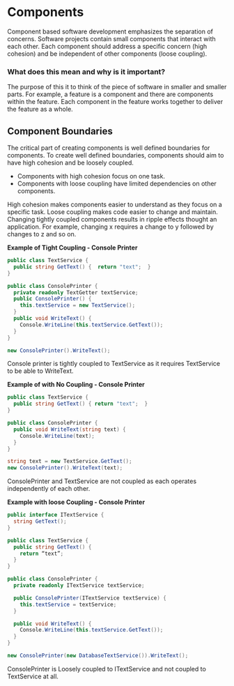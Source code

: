 # Components
Component based software development emphasizes the separation of concerns. Software projects contain small components that interact with each other. Each component should address a specific concern (high cohesion) and be independent of other components (loose coupling).

### What does this mean and why is it important?
The purpose of this it to think of the piece of software in smaller and smaller parts. For example, a feature is a component and there are components within the feature. Each component in the feature works together to deliver the feature as a whole.

## Component Boundaries
The critical part of creating components is well defined boundaries for components. To create well defined boundaries, components should aim to have high cohesion and be loosely coupled.
* Components with high cohesion focus on one task. 
* Components with loose coupling have limited dependencies on other components. 

High cohesion makes components easier to understand as they focus on a specific task. Loose coupling makes code easier to change and maintain. Changing tightly coupled components results in ripple effects thought an application. For example, changing x requires a change to y followed by changes to z and so on.

**Example of Tight Coupling - Console Printer**
```csharp
public class TextService {
  public string GetText() {  return "text";  }
}

public class ConsolePrinter {
  private readonly TextGetter textService;
  public ConsolePrinter() {
    this.textService = new TextService();
  }
  public void WriteText() {
    Console.WriteLine(this.textService.GetText());
  }
}

new ConsolePrinter().WriteText();
```

Console printer is tightly coupled to TextService as it requires TextService to be able to WriteText.

**Example of with No Coupling - Console Printer**
```csharp
public class TextService {
  public string GetText() { return "text";  }
}

public class ConsolePrinter {
  public void WriteText(string text) {
    Console.WriteLine(text);
  }
}

string text = new TextService.GetText();
new ConsolePrinter().WriteText(text);
```

ConsolePrinter and TextService are not coupled as each operates independently of each other.

**Example with loose Coupling - Console Printer**
```c#
public interface ITextService {
  string GetText();
}

public class TextService {
  public string GetText() {
    return “text”;
  }
}

public class ConsolePrinter {
  private readonly ITextService textService;

  public ConsolePrinter(ITextService textService) {
    this.textService = textService;
  }

  public void WriteText() {
    Console.WriteLine(this.textService.GetText());
  }
}

new ConsolePrinter(new DatabaseTextService()).WriteText();
```

ConsolePrinter is Loosely coupled to ITextService and not coupled to TextService at all.


